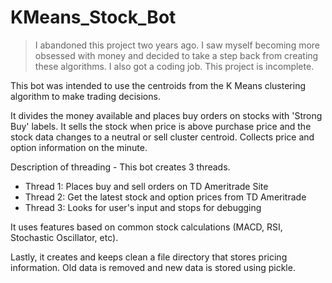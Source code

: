 # KMeans_Stock_Bot

> I abandoned this project two years ago. I saw myself becoming more obsessed with money and decided to take a step back from creating these algorithms. I also got a coding job. This project is incomplete.

This bot was intended to use the centroids from the K Means clustering algorithm to make trading decisions. 

It divides the money available and places buy orders on stocks with 'Strong Buy' labels.
It sells the stock when price is above purchase price and the stock data changes to a neutral or sell cluster centroid. 
Collects price and option information on the minute.

Description of threading - This bot creates 3 threads.
 - Thread 1: Places buy and sell orders on TD Ameritrade Site   
 - Thread 2: Get the latest stock and option prices from TD Ameritrade
 - Thread 3: Looks for user's input and stops for debugging
 
 It uses features based on common stock calculations (MACD, RSI, Stochastic Oscillator, etc).
 
 Lastly, it creates and keeps clean a file directory that stores pricing information. Old data is removed and new data is stored using pickle.
